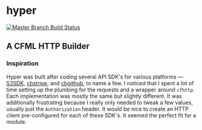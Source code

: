 # hyper

[![Master Branch Build Status](https://img.shields.io/travis/elpete/hyper/master.svg?style=flat-square&label=master)](https://travis-ci.org/elpete/hyper)

## A CFML HTTP Builder

### Inspiration

Hyper was built after coding several API SDK's for various platforms — [S3SDK](https://github.com/coldbox-modules/s3sdk), [cbstripe](https://github.com/coldbox-modules/cbox-stripe), and [cbgithub](https://github.com/elpete/cbgithub), to name a few.  I noticed that I spent a lot of time setting up the plumbing for the requests and a wrapper around `cfhttp`.  Each implementation was mostly the same but slightly different. It was additionally frustrating because I really only needed to tweak a few values, usually just the `Authorization` header.  It would be nice to create an HTTP client pre-configured for each of these SDK's.  It seemed the perfect fit for a module.

